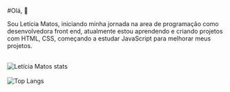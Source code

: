 
#Olá, 👋

Sou Letícia Matos, iniciando minha jornada na area de programação como desenvolvedora front end, atualmente estou aprendendo e criando projetos com HTML, CSS, começando a estudar JavaScript para melhorar meus projetos.
<br>
<br>

  ![Letícia Matos stats](https://github-readme-stats.vercel.app/api?username=leticiamsantos20&show_icons=true&theme=midnight-purple)
<br>
<br>
![Top Langs](https://github-readme-stats.vercel.app/api/top-langs/?username=leticiamsantos20&size_weight=0.5&count_weight=0.5)
<br>


